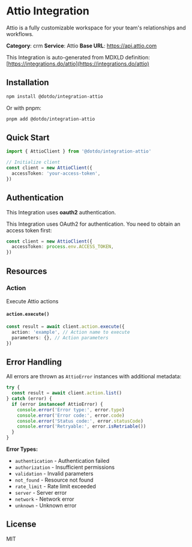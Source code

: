 # Attio Integration

Attio is a fully customizable workspace for your team's relationships and workflows.

**Category**: crm
**Service**: Attio
**Base URL**: https://api.attio.com

This Integration is auto-generated from MDXLD definition: [https://integrations.do/attio](https://integrations.do/attio)

## Installation

```bash
npm install @dotdo/integration-attio
```

Or with pnpm:

```bash
pnpm add @dotdo/integration-attio
```

## Quick Start

```typescript
import { AttioClient } from '@dotdo/integration-attio'

// Initialize client
const client = new AttioClient({
  accessToken: 'your-access-token',
})
```

## Authentication

This Integration uses **oauth2** authentication.

This Integration uses OAuth2 for authentication. You need to obtain an access token first:

```typescript
const client = new AttioClient({
  accessToken: process.env.ACCESS_TOKEN,
})
```

## Resources

### Action

Execute Attio actions

#### `action.execute()`

```typescript
const result = await client.action.execute({
  action: 'example', // Action name to execute
  parameters: {}, // Action parameters
})
```

## Error Handling

All errors are thrown as `AttioError` instances with additional metadata:

```typescript
try {
  const result = await client.action.list()
} catch (error) {
  if (error instanceof AttioError) {
    console.error('Error type:', error.type)
    console.error('Error code:', error.code)
    console.error('Status code:', error.statusCode)
    console.error('Retryable:', error.isRetriable())
  }
}
```

**Error Types:**

- `authentication` - Authentication failed
- `authorization` - Insufficient permissions
- `validation` - Invalid parameters
- `not_found` - Resource not found
- `rate_limit` - Rate limit exceeded
- `server` - Server error
- `network` - Network error
- `unknown` - Unknown error

## License

MIT
